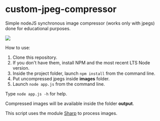 # custom-jpeg-compressor
Simple nodeJS synchronous image compressor (works only with jpegs) done for educational purposes.

![](https://media.giphy.com/media/Vcq7QTUQRggRq5mAV8/giphy.gif)

How to use:

1. Clone this repository. 
2. If you don't have them, install NPM and the most recent LTS Node version.
3. Inside the project folder, launch `npm install` from the command line.
4. Put uncompressed jpegs inside **images** folder.
5. Launch `node app.js` from the command line.

Type `node app.js -h` for help.

Compressed images will be available inside the folder **output**.

This script uses the module [Sharp](https://www.npmjs.com/package/sharp) to process images.
